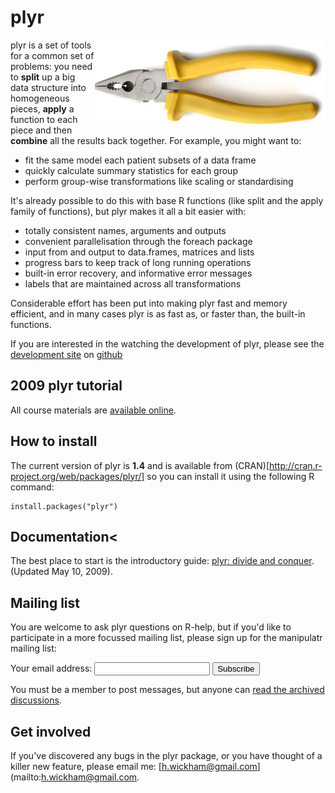 # plyr

<img src="pliers.jpg" width="369" height="137" align="right" />

plyr is a set of tools for a common set of problems: you need to __split__ up a big data structure into homogeneous pieces, __apply__ a function to each piece and then __combine__ all the results back together. For example, you might want to:

* fit the same model each patient subsets of a data frame
* quickly calculate summary statistics for each group
* perform group-wise transformations like scaling or standardising

It's already possible to do this with base R functions (like split and the apply family of functions), but plyr makes it all a bit easier with:

* totally consistent names, arguments and outputs
* convenient parallelisation through the foreach package
* input from and output to data.frames, matrices and lists
* progress bars to keep track of long running operations
* built-in error recovery, and informative error messages
* labels that are maintained across all transformations

Considerable effort has been put into making plyr fast and memory efficient, and in many cases plyr is as fast as, or faster than, the built-in functions.

If you are interested in the watching the development of plyr, please see the [development site](http://github.com/hadley/plyr) on [github](http://github.com)

## 2009 plyr tutorial

All course materials are [available online](09-user/).

## How to install

The current version of plyr is __1.4__ and is available from (CRAN)[http://cran.r-project.org/web/packages/plyr/] so you can install it using the following R command:

    install.packages("plyr")

## Documentation<

The best place to start is the introductory guide: [plyr: divide and conquer](plyr-intro-090510.pdf)</a>.  (Updated May 10, 2009).

## Mailing list

You are welcome to ask plyr questions on R-help, but if you'd like to participate in a more focussed mailing list, please sign up for the manipulatr mailing list:

<form action="http://groups.google.com/group/manipulatr/boxsubscribe">
  Your email address: <input type="text" name="email"> <input type="submit" value="Subscribe">
</form>

You must be a member to post messages, but anyone can [read the archived discussions](http://groups.google.com/group/manipulatr).

## Get involved

If you've discovered any bugs in the plyr package, or you have thought of a killer new feature, please email me: [h.wickham@gmail.com](mailto:h.wickham@gmail.com.